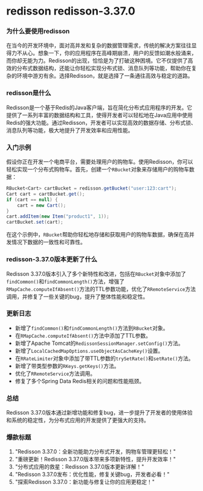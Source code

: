 # redisson redisson-3.37.0
### 为什么要使用redisson

在当今的开发环境中，面对高并发和复杂的数据管理需求，传统的解决方案往往显得力不从心。想象一下，你的应用程序在高峰期崩溃，用户的反馈如潮水般涌来，而你却无能为力。Redisson的出现，恰恰是为了打破这种困境。它不仅提供了高效的分布式数据结构，还能让你轻松实现分布式锁、消息队列等功能，帮助你在复杂的环境中游刃有余。选择Redisson，就是选择了一条通往高效与稳定的道路。

### redisson是什么

Redisson是一个基于Redis的Java客户端，旨在简化分布式应用程序的开发。它提供了一系列丰富的数据结构和工具，使得开发者可以轻松地在Java应用中使用Redis的强大功能。通过Redisson，开发者可以实现高效的数据存储、分布式锁、消息队列等功能，极大地提升了开发效率和应用性能。

### 入门示例

假设你正在开发一个电商平台，需要处理用户的购物车。使用Redisson，你可以轻松实现一个分布式购物车。首先，创建一个`RBucket`对象来存储用户的购物车数据：

```java
RBucket<Cart> cartBucket = redisson.getBucket("user:123:cart");
Cart cart = cartBucket.get();
if (cart == null) {
    cart = new Cart();
}
cart.addItem(new Item("product1", 1));
cartBucket.set(cart);
```

在这个示例中，`RBucket`帮助你轻松地存储和获取用户的购物车数据，确保在高并发情况下数据的一致性和可靠性。

### redisson-3.37.0版本更新了什么

Redisson 3.37.0版本引入了多个新特性和改进，包括在`RBucket`对象中添加了`findCommon()`和`findCommonLength()`方法，增强了`RMapCache.computeIfAbsent()`方法的TTL参数功能，优化了`RRemoteService`方法调用，并修复了一些关键的bug，提升了整体性能和稳定性。

### 更新日志

- 新增了`findCommon()`和`findCommonLength()`方法到`RBucket`对象。
- 在`RMapCache.computeIfAbsent()`方法中添加了TTL参数。
- 新增了Apache Tomcat的`RedissonSessionManager.setConfig()`方法。
- 新增了`LocalCachedMapOptions.useObjectAsCacheKey()`设置。
- 在`RRateLimiter`对象中添加了带TTL参数的`trySetRate()`和`setRate()`方法。
- 新增了带类型参数的`RKeys.getKeys()`方法。
- 优化了`RRemoteService`方法调用。
- 修复了多个Spring Data Redis相关的问题和性能瓶颈。

### 总结

Redisson 3.37.0版本通过新增功能和修复bug，进一步提升了开发者的使用体验和系统的稳定性，为分布式应用的开发提供了更强大的支持。

### 爆款标题

1. "Redisson 3.37.0：全新功能助力分布式开发，购物车管理更轻松！"
2. "重磅更新！Redisson 3.37.0版本带来多项新特性，提升开发效率！"
3. "分布式应用的救星：Redisson 3.37.0版本更新详解！"
4. "Redisson 3.37.0发布：优化性能，修复关键bug，开发者必看！"
5. "探索Redisson 3.37.0：新功能与修复让你的应用更稳定！"